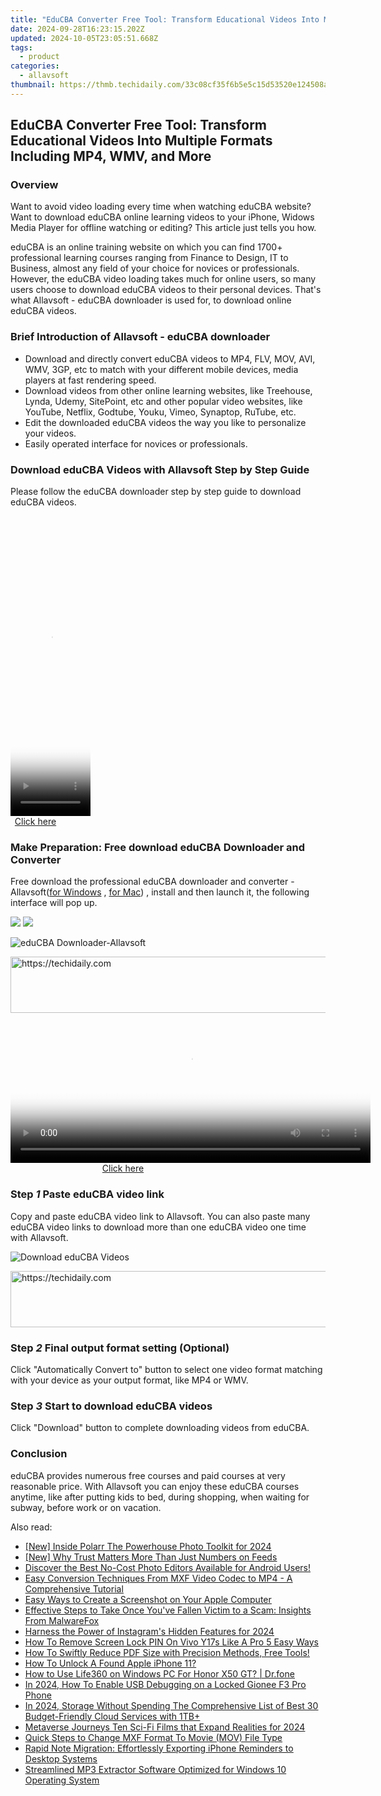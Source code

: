 ```yaml
---
title: "EduCBA Converter Free Tool: Transform Educational Videos Into Multiple Formats Including MP4, WMV, and More"
date: 2024-09-28T16:23:15.202Z
updated: 2024-10-05T23:05:51.668Z
tags:
  - product
categories:
  - allavsoft
thumbnail: https://thmb.techidaily.com/33c08cf35f6b5e5c15d53520e124508a521ab9ce21cadff2a0841b9ab0ad5414.jpg
---
```


## EduCBA Converter Free Tool: Transform Educational Videos Into Multiple Formats Including MP4, WMV, and More

### Overview

Want to avoid video loading every time when watching eduCBA website? Want to download eduCBA online learning videos to your iPhone, Widows Media Player for offline watching or editing? This article just tells you how.

eduCBA is an online training website on which you can find 1700+ professional learning courses ranging from Finance to Design, IT to Business, almost any field of your choice for novices or professionals. However, the eduCBA video loading takes much for online users, so many users choose to download eduCBA videos to their personal devices. That's what Allavsoft - eduCBA downloader is used for, to download online eduCBA videos.

### Brief Introduction of Allavsoft - eduCBA downloader

* Download and directly convert eduCBA videos to MP4, FLV, MOV, AVI, WMV, 3GP, etc to match with your different mobile devices, media players at fast rendering speed.
* Download videos from other online learning websites, like Treehouse, Lynda, Udemy, SitePoint, etc and other popular video websites, like YouTube, Netflix, Godtube, Youku, Vimeo, Synaptop, RuTube, etc.
* Edit the downloaded eduCBA videos the way you like to personalize your videos.
* Easily operated interface for novices or professionals.

### Download eduCBA Videos with Allavsoft Step by Step Guide

Please follow the eduCBA downloader step by step guide to download eduCBA videos.

<!-- affiliate ads begin -->
<span id="1977028">
					<video width="128" height="480" style="cursor:pointer"
           poster="//a.impactradius-go.com/display-clicktoplayimage/1977028.png"
           onclick="if(!this.playClicked){this.play();this.setAttribute('controls',true);this.playClicked=true;}">
	   <source src="//a.impactradius-go.com/display-ad/22993-1977028">
	   <img src="//a.impactradius-go.com/display-clicktoplayimage/1977028.png" style="border: none; height: 100%; width: 100%; object-fit: contain">
	</video>
	<div style="width:80px;text-align:center"><a href="javascript:window.open(decodeURIComponent('https%3A%2F%2Fhomestyler.sjv.io%2Fc%2F5597632%2F1977028%2F22993'), '_blank');void(0);">Click here</a></div>
</span>
<img height="0" width="0" src="https://imp.pxf.io/i/5597632/1977028/22993" style="position:absolute;visibility:hidden;" border="0" />
<!-- affiliate ads end -->

### Make Preparation: Free download eduCBA Downloader and Converter

Free download the professional eduCBA downloader and converter - Allavsoft([for Windows](https://tools.techidaily.com/allavsoft/products/) , [for Mac](https://tools.techidaily.com/allavsoft/products/)) , install and then launch it, the following interface will pop up.

[![](https://www.allavsoft.com/how-to/../images/how-to/free-download-win.jpg)](https://tools.techidaily.com/allavsoft/products/) [![](https://www.allavsoft.com/how-to/../images/how-to/free-download-mac.jpg)](https://tools.techidaily.com/allavsoft/products/)

![eduCBA Downloader-Allavsoft](https://www.allavsoft.com/how-to/../images/allavsoft/screen-shot-600.jpg)

<!-- affiliate ads begin -->
<a href="https://ephamedtechinc.pxf.io/c/5597632/2130533/26400" target="_top" id="2130533">
  <img src="//a.impactradius-go.com/display-ad/26400-2130533" border="0" alt="https://techidaily.com" width="728" height="90"/>
</a>
<img height="0" width="0" src="https://ephamedtechinc.pxf.io/i/5597632/2130533/26400" style="position:absolute;visibility:hidden;" border="0" />
<!-- affiliate ads end -->

<!-- affiliate ads begin -->
<span id="1993645">
					<video width="576" height="240" style="cursor:pointer"
           poster="//a.impactradius-go.com/display-clicktoplayimage/1993645.png"
           onclick="if(!this.playClicked){this.play();this.setAttribute('controls',true);this.playClicked=true;}">
	   <source src="//a.impactradius-go.com/display-ad/22993-1993645">
	   <img src="//a.impactradius-go.com/display-clicktoplayimage/1993645.png" style="border: none; height: 100%; width: 100%; object-fit: contain">
	</video>
	<div style="width:360px;text-align:center"><a href="javascript:window.open(decodeURIComponent('https%3A%2F%2Fhomestyler.sjv.io%2Fc%2F5597632%2F1993645%2F22993'), '_blank');void(0);">Click here</a></div>
</span>
<img height="0" width="0" src="https://imp.pxf.io/i/5597632/1993645/22993" style="position:absolute;visibility:hidden;" border="0" />
<!-- affiliate ads end -->

### Step _1_ Paste eduCBA video link

Copy and paste eduCBA video link to Allavsoft. You can also paste many eduCBA video links to download more than one eduCBA video one time with Allavsoft.

![Download eduCBA Videos](https://www.allavsoft.com/how-to/../images/how-to/redtube-downloader/download-redtube-videos.jpg)

<!-- affiliate ads begin -->
<a href="https://appsumo.8odi.net/c/5597632/2037346/7443" target="_top" id="2037346">
  <img src="//a.impactradius-go.com/display-ad/7443-2037346" border="0" alt="https://techidaily.com" width="728" height="90"/>
</a>
<img height="0" width="0" src="https://appsumo.8odi.net/i/5597632/2037346/7443" style="position:absolute;visibility:hidden;" border="0" />
<!-- affiliate ads end -->

### Step _2_ Final output format setting (Optional)

Click "Automatically Convert to" button to select one video format matching with your device as your output format, like MP4 or WMV.

### Step _3_ Start to download eduCBA videos

Click "Download" button to complete downloading videos from eduCBA.

### Conclusion

eduCBA provides numerous free courses and paid courses at very reasonable price. With Allavsoft you can enjoy these eduCBA courses anytime, like after putting kids to bed, during shopping, when waiting for subway, before work or on vacation.

<ins class="adsbygoogle"
     style="display:block"
     data-ad-format="autorelaxed"
     data-ad-client="ca-pub-7571918770474297"
     data-ad-slot="1223367746"></ins>

<ins class="adsbygoogle"
     style="display:block"
     data-ad-client="ca-pub-7571918770474297"
     data-ad-slot="8358498916"
     data-ad-format="auto"
     data-full-width-responsive="true"></ins>

<span class="atpl-alsoreadstyle">Also read:</span>
<div><ul>
<li><a href="https://fox-blue.techidaily.com/new-inside-polarr-the-powerhouse-photo-toolkit-for-2024/"><u>[New] Inside Polarr The Powerhouse Photo Toolkit for 2024</u></a></li>
<li><a href="https://instagram-clips.techidaily.com/new-why-trust-matters-more-than-just-numbers-on-feeds/"><u>[New] Why Trust Matters More Than Just Numbers on Feeds</u></a></li>
<li><a href="https://discover-data.techidaily.com/discover-the-best-no-cost-photo-editors-available-for-android-users/"><u>Discover the Best No-Cost Photo Editors Available for Android Users!</u></a></li>
<li><a href="https://discover-data.techidaily.com/easy-conversion-techniques-from-mxf-video-codec-to-mp4-a-comprehensive-tutorial/"><u>Easy Conversion Techniques From MXF Video Codec to MP4 - A Comprehensive Tutorial</u></a></li>
<li><a href="https://discover-data.techidaily.com/easy-ways-to-create-a-screenshot-on-your-apple-computer/"><u>Easy Ways to Create a Screenshot on Your Apple Computer</u></a></li>
<li><a href="https://discover-data.techidaily.com/effective-steps-to-take-once-youve-fallen-victim-to-a-scam-insights-from-malwarefox/"><u>Effective Steps to Take Once You've Fallen Victim to a Scam: Insights From MalwareFox</u></a></li>
<li><a href="https://instagram-clips.techidaily.com/harness-the-power-of-instagrams-hidden-features-for-2024/"><u>Harness the Power of Instagram's Hidden Features for 2024</u></a></li>
<li><a href="https://android-unlock.techidaily.com/how-to-remove-screen-lock-pin-on-vivo-y17s-like-a-pro-5-easy-ways-by-drfone-android/"><u>How To Remove Screen Lock PIN On Vivo Y17s Like A Pro 5 Easy Ways</u></a></li>
<li><a href="https://discover-data.techidaily.com/how-to-swiftly-reduce-pdf-size-with-precision-methods-free-tools/"><u>How To Swiftly Reduce PDF Size with Precision Methods, Free Tools!</u></a></li>
<li><a href="https://ios-unlock.techidaily.com/how-to-unlock-a-found-apple-iphone-11-by-drfone-ios/"><u>How To Unlock A Found Apple iPhone 11?</u></a></li>
<li><a href="https://change-location.techidaily.com/how-to-use-life360-on-windows-pc-for-honor-x50-gt-drfone-by-drfone-virtual-android/"><u>How to Use Life360 on Windows PC For Honor X50 GT? | Dr.fone</u></a></li>
<li><a href="https://android-unlock.techidaily.com/in-2024-how-to-enable-usb-debugging-on-a-locked-gionee-f3-pro-phone-by-drfone-android/"><u>In 2024, How To Enable USB Debugging on a Locked Gionee F3 Pro Phone</u></a></li>
<li><a href="https://extra-support.techidaily.com/in-2024-storage-without-spending-the-comprehensive-list-of-best-30-budget-friendly-cloud-services-with-1tbplus/"><u>In 2024, Storage Without Spending The Comprehensive List of Best 30 Budget-Friendly Cloud Services with 1TB+</u></a></li>
<li><a href="https://fox-access.techidaily.com/metaverse-journeys-ten-sci-fi-films-that-expand-realities-for-2024/"><u>Metaverse Journeys Ten Sci-Fi Films that Expand Realities for 2024</u></a></li>
<li><a href="https://discover-data.techidaily.com/quick-steps-to-change-mxf-format-to-movie-mov-file-type/"><u>Quick Steps to Change MXF Format To Movie (MOV) File Type</u></a></li>
<li><a href="https://discover-data.techidaily.com/rapid-note-migration-effortlessly-exporting-iphone-reminders-to-desktop-systems/"><u>Rapid Note Migration: Effortlessly Exporting iPhone Reminders to Desktop Systems</u></a></li>
<li><a href="https://discover-data.techidaily.com/streamlined-mp3-extractor-software-optimized-for-windows-10-operating-system/"><u>Streamlined MP3 Extractor Software Optimized for Windows 10 Operating System</u></a></li>
</ul></div>

